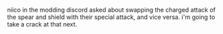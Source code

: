 niico in the modding discord asked about swapping the charged attack of the spear and shield with their special attack, and vice versa. i'm going to take a crack at that next.